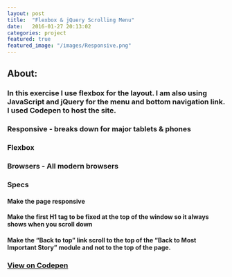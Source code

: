 ```yaml
---
layout: post
title:  "Flexbox & jQuery Scrolling Menu"
date:   2016-01-27 20:13:02
categories: project
featured: true
featured_image: "/images/Responsive.png"
---
```



## About: 

### In this exercise I use flexbox for the layout. I am also using JavaScript and jQuery for the menu and bottom navigation link.  I used Codepen to host the site.

### Responsive - breaks down for major tablets & phones

### Flexbox

### Browsers - All modern browsers

###  Specs

#### Make the page responsive

#### Make the first H1 tag to be fixed at the top of the window so it always shows when you scroll down

####  Make the “Back to top” link scroll to the top of the “Back to Most Important Story” module and not to the top of the page.

### [View on Codepen](http://codepen.io/jaroot32/pen/YwaVNp?editors=0110)



